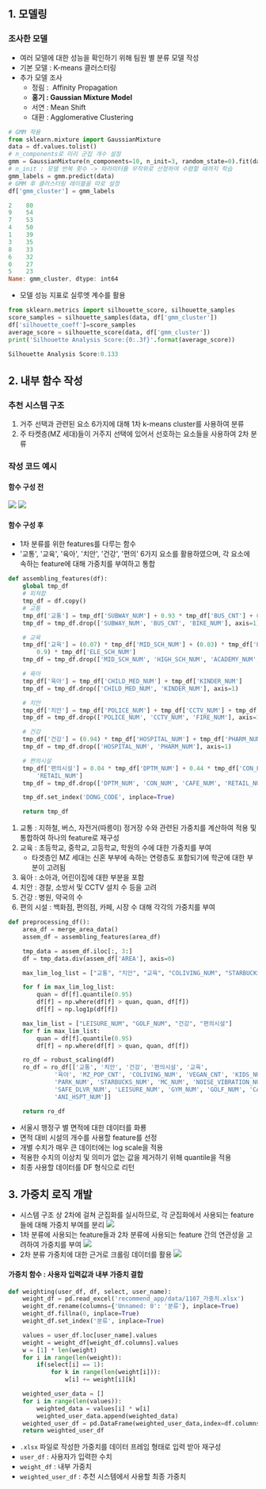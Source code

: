 ## 1. 모델링
### 조사한 모델
- 여러 모델에 대한 성능을 확인하기 위해 팀원 별 분류 모델 작성
- 기본 모델 : K-means 클러스터링
- 추가 모델 조사
	- 정림 :  Affinity Propagation
	- **홍기 : Gaussian Mixture Model**
	- 서연 : Mean Shift
	- 대환 : Agglomerative Clustering

```python
# GMM 적용
from sklearn.mixture import GaussianMixture
data = df.values.tolist()
# n_components로 미리 군집 개수 설정
gmm = GaussianMixture(n_components=10, n_init=3, random_state=0).fit(data)
# n_init : 모델 반복 횟수 -> 파라미터를 무작위로 선정하여 수렴할 때까지 학습
gmm_labels = gmm.predict(data)
# GMM 후 클러스터링 레이블을 따로 설정
df['gmm_cluster'] = gmm_labels
```

```powershell
2    80
9    54
7    53
4    50
1    39
3    35
8    33
6    32
0    27
5    23
Name: gmm_cluster, dtype: int64
```

- 모델 성능 지표로 실루엣 계수를 활용

```python
from sklearn.metrics import silhouette_score, silhouette_samples
score_samples = silhouette_samples(data, df['gmm_cluster'])
df['silhouette_coeff']=score_samples
average_score = silhouette_score(data, df['gmm_cluster'])
print('Silhouette Analysis Score:{0:.3f}'.format(average_score))
```

```powershell
Silhouette Analysis Score:0.133
```


## 2. 내부 함수 작성
### 추천 시스템 구조
1. 거주 선택과 관련된 요소 6가지에 대해 1차 k-means cluster를 사용하여 분류
2. 주 타켓층(MZ 세대)들이 거주지 선택에 있어서 선호하는 요소들을 사용하여 2차 분류

### 작성 코드 예시
#### 함수 구성 전
![](Attatched/tmp_1.png)
![](Attatched/tmp_2.png)

#### 함수 구성 후

- 1차 분류를 위한 features를 다루는 함수
- '교통', '교육', '육아', '치안', '건강', '편의' 6가지 요소를 활용하였으며, 각 요소에 속하는 feature에 대해 가중치를 부여하고 통합

```python
def assembling_features(df):
    global tmp_df
    # 피쳐합
    tmp_df = df.copy()
    # 교통
    tmp_df['교통'] = tmp_df['SUBWAY_NUM'] + 0.93 * tmp_df['BUS_CNT'] + 0.06 * tmp_df['BIKE_NUM']
    tmp_df = tmp_df.drop(['SUBWAY_NUM', 'BUS_CNT', 'BIKE_NUM'], axis=1)

    # 교육
    tmp_df['교육'] = (0.07) * tmp_df['MID_SCH_NUM'] + (0.03) * tmp_df['HIGH_SCH_NUM'] + tmp_df['ACADEMY_NUM'] * (0.7) + (
        0.9) * tmp_df['ELE_SCH_NUM']
    tmp_df = tmp_df.drop(['MID_SCH_NUM', 'HIGH_SCH_NUM', 'ACADEMY_NUM', 'ELE_SCH_NUM'], axis=1)

    # 육아
    tmp_df['육아'] = tmp_df['CHILD_MED_NUM'] + tmp_df['KINDER_NUM']
    tmp_df = tmp_df.drop(['CHILD_MED_NUM', 'KINDER_NUM'], axis=1)

    # 치안
    tmp_df['치안'] = tmp_df['POLICE_NUM'] + tmp_df['CCTV_NUM'] + tmp_df['FIRE_NUM']
    tmp_df = tmp_df.drop(['POLICE_NUM', 'CCTV_NUM', 'FIRE_NUM'], axis=1)

    # 건강
    tmp_df['건강'] = (0.94) * tmp_df['HOSPITAL_NUM'] + tmp_df['PHARM_NUM']
    tmp_df = tmp_df.drop(['HOSPITAL_NUM', 'PHARM_NUM'], axis=1)

    # 편의시설
    tmp_df['편의시설'] = 0.04 * tmp_df['DPTM_NUM'] + 0.44 * tmp_df['CON_NUM'] + 0.25 * tmp_df['CAFE_NUM'] + 0.27 * tmp_df[
        'RETAIL_NUM']
    tmp_df = tmp_df.drop(['DPTM_NUM', 'CON_NUM', 'CAFE_NUM', 'RETAIL_NUM'], axis=1)

    tmp_df.set_index('DONG_CODE', inplace=True)

    return tmp_df

```

1. 교통 : 지하철, 버스, 자전거(따릉이) 정거장 수와 관련된 가중치를 계산하여 적용 및 통합하여 하나의 feature로 재구성
2. 교육 : 초등학교, 중학교, 고등학교, 학원의 수에 대한 가중치를 부여
	- 타겟층인 MZ 세대는 신혼 부부에 속하는 연령층도 포함되기에 학군에 대한 부분이 고려됨
3. 육아 : 소아과, 어린이집에 대한 부분을 포함
4. 치안 : 경찰, 소방서 및 CCTV 설치 수 등을 고려
5. 건강 : 병원, 약국의 수
6. 편의 시설 : 백화점, 편의점, 카페, 시장 수 대해 각각의 가중치를 부여

```python
def preprocessing_df():
    area_df = merge_area_data()
    assem_df = assembling_features(area_df)

    tmp_data = assem_df.iloc[:, 3:]
    df = tmp_data.div(assem_df['AREA'], axis=0)

    max_lim_log_list = ["교통", "치안", "교육", "COLIVING_NUM", "STARBUCKS_NUM", "MC_NUM", "NOISE_VIBRATION_NUM", "VEGAN_CNT"]

    for f in max_lim_log_list:
        quan = df[f].quantile(0.95)
        df[f] = np.where(df[f] > quan, quan, df[f])
        df[f] = np.log1p(df[f])

    max_lim_list = ["LEISURE_NUM", "GOLF_NUM", "건강", "편의시설"]
    for f in max_lim_list:
        quan = df[f].quantile(0.95)
        df[f] = np.where(df[f] > quan, quan, df[f])

    ro_df = robust_scaling(df)
    ro_df = ro_df[['교통', '치안', '건강', '편의시설', '교육',
             '육아', 'MZ_POP_CNT', 'COLIVING_NUM', 'VEGAN_CNT', 'KIDS_NUM',
             'PARK_NUM', 'STARBUCKS_NUM', 'MC_NUM', 'NOISE_VIBRATION_NUM',
             'SAFE_DLVR_NUM', 'LEISURE_NUM', 'GYM_NUM', 'GOLF_NUM', 'CAR_SHR_NUM',
             'ANI_HSPT_NUM']]

    return ro_df
```

- 서울시 행정구 별 면적에 대한 데이터를 화룡
- 면적 대비 시설의 개수를 사용할 feature를 선정
- 개별 수치가 매우 큰 데이터에는 log scale을 적용
- 적용한 수치의 이상치 및 의미가 없는 값을 제거하기 위해 quantile을 적용
- 최종 사용할 데이터를 DF 형식으로 리턴

## 3. 가중치 로직 개발

- 시스템 구조 상 2차에 걸쳐 군집화를 실시하므로, 각 군집화에서 사용되는 feature들에 대해 가중치 부여를 분리
![](Attatched/Pasted%20image%2020240318034056.png)
- 1차 분류에 사용되는 feature들과  2차 분류에 사용되는 feature 간의 연관성을 고려하여 가중치를 부여
![](Attatched/Pasted%20image%2020240318033158.png)
- 2차 분류 가중치에 대한 근거로 크롤링 데이터를 활용
![](Attatched/Pasted%20image%2020240318035011.png)

#### 가중치 함수 : 사용자 입력값과 내부 가중치 결합

```python
def weighting(user_df, df, select, user_name):
    weight_df = pd.read_excel('recommend_app/data/1107_가중치.xlsx')
    weight_df.rename(columns={'Unnamed: 0': '분류'}, inplace=True)
    weight_df.fillna(0, inplace=True)
    weight_df.set_index('분류', inplace=True)

    values = user_df.loc[user_name].values
    weight = weight_df[weight_df.columns].values
    w = [1] * len(weight)
    for i in range(len(weight)):
        if(select[i] == 1):
            for k in range(len(weight[i])):
                w[i] += weight[i][k]

    weighted_user_data = []
    for i in range(len(values)):
        weighted_data = values[i] * w[i]
        weighted_user_data.append(weighted_data)
    weighted_user_df = pd.DataFrame(weighted_user_data,index=df.columns,columns=['user']).T
    return weighted_user_df
```

- `.xlsx` 파일로 작성한 가중치를 데이터 프레임 형태로 입력 받아 재구성
- `user_df` : 사용자가 입력한 수치
- `weight_df` : 내부 가중치
- `weighted_user_df` : 추천 시스템에서 사용할 최종 가중치

